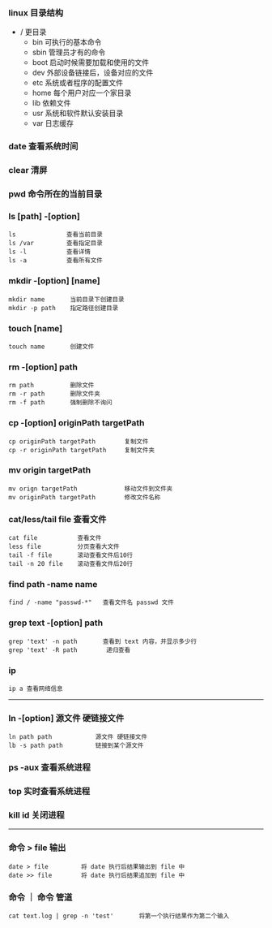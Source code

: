 ### linux 目录结构

- / 更目录
    - bin 可执行的基本命令
    - sbin 管理员才有的命令
    - boot 启动时候需要加载和使用的文件
    - dev 外部设备链接后，设备对应的文件
    - etc 系统或者程序的配置文件
    - home 每个用户对应一个家目录
    - lib 依赖文件
    - usr 系统和软件默认安装目录
    - var 日志缓存

### date 查看系统时间

### clear 清屏

### pwd 命令所在的当前目录

### ls [path] -[option]

```dotenv
ls              查看当前目录
ls /var         查看指定目录
ls -l           查看详情
ls -a           查看所有文件
```

### mkdir -[option] [name]

```dotenv
mkdir name       当前目录下创建目录
mkdir -p path    指定路径创建目录      
```

### touch [name]

```dotenv
touch name       创建文件
```

### rm -[option] path

```dotenv
rm path          删除文件
rm -r path       删除文件夹
rm -f path       强制删除不询问   
```

### cp -[option] originPath targetPath

```dotenv
cp originPath targetPath        复制文件
cp -r originPath targetPath     复制文件夹
```

### mv origin targetPath

```dotenv
mv orign targetPath             移动文件到文件夹
mv originPath targetPath        修改文件名称
```

### cat/less/tail file 查看文件

```dotenv
cat file           查看文件
less file          分页查看大文件
tail -f file       滚动查看文件后10行
tail -n 20 file    滚动查看文件后20行
```

### find path -name name

```dotenv
find / -name "passwd-*"   查看文件名 passwd 文件
```

### grep text -[option] path

```dotenv
grep 'text' -n path       查看到 text 内容，并显示多少行
grep 'text' -R path        递归查看
```

### ip

```dotenv
ip a 查看网络信息
```

--- 

### ln -[option] 源文件 硬链接文件

```dotenv
ln path path            源文件 硬链接文件
lb -s path path         链接到某个源文件
```

### ps -aux 查看系统进程

### top 实时查看系统进程

### kill id 关闭进程

--- 

### 命令 > file 输出

```dotenv
date > file         将 date 执行后结果输出到 file 中
date >> file        将 date 执行后结果追加到 file 中
```

### 命令 ｜ 命令 管道

```dotenv
cat text.log | grep -n 'test'       将第一个执行结果作为第二个输入
```




